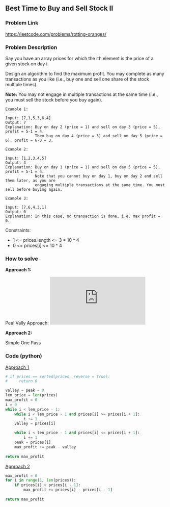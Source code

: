 ## Best Time to Buy and Sell Stock II

### Problem Link

https://leetcode.com/problems/rotting-oranges/

### Problem Description 

Say you have an array prices for which the ith element is the price of a given stock on day i.

Design an algorithm to find the maximum profit. You may complete as many transactions as you like (i.e., buy one and sell one share of the stock multiple times).

**Note:** You may not engage in multiple transactions at the same time (i.e., you must sell the stock before you buy again).

```
Example 1: 

Input: [7,1,5,3,6,4]
Output: 7
Explanation: Buy on day 2 (price = 1) and sell on day 3 (price = 5), profit = 5-1 = 4.
             Then buy on day 4 (price = 3) and sell on day 5 (price = 6), profit = 6-3 = 3.

```

```
Example 2: 

Input: [1,2,3,4,5]
Output: 4
Explanation: Buy on day 1 (price = 1) and sell on day 5 (price = 5), profit = 5-1 = 4.
             Note that you cannot buy on day 1, buy on day 2 and sell them later, as you are
             engaging multiple transactions at the same time. You must sell before buying again.

```

```
Example 3: 

Input: [7,6,4,3,1]
Output: 0
Explanation: In this case, no transaction is done, i.e. max profit = 0.

```

Constraints:

* 1 <= prices.length <= 3 * 10 ^ 4
* 0 <= prices[i] <= 10 ^ 4

### How to solve 

**Approach 1:** 

Peal Vally Approach: 
![Peal Vally Approach](https://latex.codecogs.com/gif.latex?TotalProfit%20%3D%20%5Csum_i%28height%28peak_i%29%20-%20height%28valley_i%29%29)

**Approach 2:** 

Simple One Pass

### Code (python)

[Approach 1](https://github.com/yanray/leetcode/blob/master/problems/0122Best_Time_to_Buy_and_Sell_Stock_II/0122Best_Time_to_Buy_and_Sell_Stock_II1.py)

```python
# if prices == sorted(prices, reverse = True):
#     return 0

valley = peak = 0
len_price = len(prices)
max_profit = 0
i = 0
while i < len_price - 1:
    while i < len_price - 1 and prices[i] >= prices[i + 1]:
        i += 1
    valley = prices[i]

    while i < len_price - 1 and prices[i] <= prices[i + 1]:
        i += 1
    peak = prices[i]
    max_profit += peak - valley
    
return max_profit
```

[Approach 2](https://github.com/yanray/leetcode/blob/master/problems/0122Best_Time_to_Buy_and_Sell_Stock_II/0122Best_Time_to_Buy_and_Sell_Stock_II2.py)

```python
max_profit = 0 
for i in range(1, len(prices)):
    if prices[i] > prices[i - 1]:
        max_profit += prices[i] - prices[i - 1]
        
return max_profit 
```
